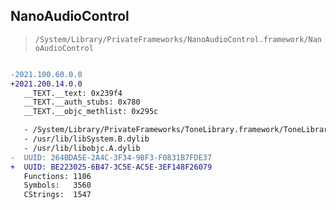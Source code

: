 ## NanoAudioControl

> `/System/Library/PrivateFrameworks/NanoAudioControl.framework/NanoAudioControl`

```diff

-2021.100.60.0.0
+2021.200.14.0.0
   __TEXT.__text: 0x239f4
   __TEXT.__auth_stubs: 0x780
   __TEXT.__objc_methlist: 0x295c

   - /System/Library/PrivateFrameworks/ToneLibrary.framework/ToneLibrary
   - /usr/lib/libSystem.B.dylib
   - /usr/lib/libobjc.A.dylib
-  UUID: 264BDA5E-2A4C-3F34-9BF3-F0831B7FDE37
+  UUID: BE223025-6B47-3C5E-AC5E-3EF148F26079
   Functions: 1106
   Symbols:   3560
   CStrings:  1547

```
